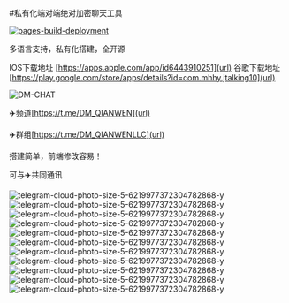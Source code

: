 #私有化端对端绝对加密聊天工具

[![pages-build-deployment](https://github.com/DM-CHAT/IM/actions/workflows/pages/pages-build-deployment/badge.svg?branch=main&event=public)](https://github.com/DM-CHAT/IM/actions/workflows/pages/pages-build-deployment)

多语言支持，私有化搭建，全开源

IOS下载地址 [https://apps.apple.com/app/id6443910251](url)
谷歌下载地址 [https://play.google.com/store/apps/details?id=com.mhhy.jtalking10](url)

![DM-CHAT](https://github.com/DM-CHAT/IM/assets/141175076/c902f56a-3bc2-4c28-ac7e-355e0f6ac48c)


✈️频道[https://t.me/DM_QIANWEN](url)


✈️群组[https://t.me/DM_QIANWENLLC](url)

搭建简单，前端修改容易！

可与✈️共同通讯

![telegram-cloud-photo-size-5-6219977372304782868-y](https://github.com/DM-CHAT/IM/assets/141175076/0b5bf58a-0fc1-4f83-8e66-ea49413e89e9)
![telegram-cloud-photo-size-5-6219977372304782868-y](https://github.com/DM-CHAT/IM/assets/141175076/ec1059dc-2b0e-4ea9-a185-5c4295fc8ce1)
![telegram-cloud-photo-size-5-6219977372304782868-y](https://github.com/DM-CHAT/IM/assets/141175076/6dbeb84f-a385-4c78-ad3b-4dc6fc14a8bd)
![telegram-cloud-photo-size-5-6219977372304782868-y](https://github.com/DM-CHAT/IM/assets/141175076/4abc1e22-3f1a-4875-b123-bda3fd1dd8fa)
![telegram-cloud-photo-size-5-6219977372304782868-y](https://github.com/DM-CHAT/IM/assets/141175076/143ae263-0950-4b8b-ac59-75ecdd76eb93)
![telegram-cloud-photo-size-5-6219977372304782868-y](https://github.com/DM-CHAT/IM/assets/141175076/5ef6935a-89e3-4fac-9dea-46708004fd4a)
![telegram-cloud-photo-size-5-6219977372304782868-y](https://github.com/DM-CHAT/IM/assets/141175076/28c3ecbd-c8e9-4ae7-92bf-f0881fa0f7ad)
![telegram-cloud-photo-size-5-6219977372304782868-y](https://github.com/DM-CHAT/IM/assets/141175076/e0fcc82a-1cde-4794-9d8b-467d5973d0a7)
![telegram-cloud-photo-size-5-6219977372304782868-y](https://github.com/DM-CHAT/IM/assets/141175076/4bfc9bf1-61a8-4845-9786-df95ce7e7b10)
![telegram-cloud-photo-size-5-6219977372304782868-y](https://github.com/DM-CHAT/IM/assets/141175076/33dbf4da-f812-4321-93e5-a90d88665ff1)
![telegram-cloud-photo-size-5-6219977372304782868-y](https://github.com/DM-CHAT/IM/assets/141175076/50b13b97-96cb-4818-a93a-37d7a5eeed1d)
